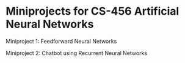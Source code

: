 # Miniprojects for CS-456 Artificial Neural Networks

Miniproject 1: Feedforward Neural Networks

Miniproject 2: Chatbot using Recurrent Neural Networks
